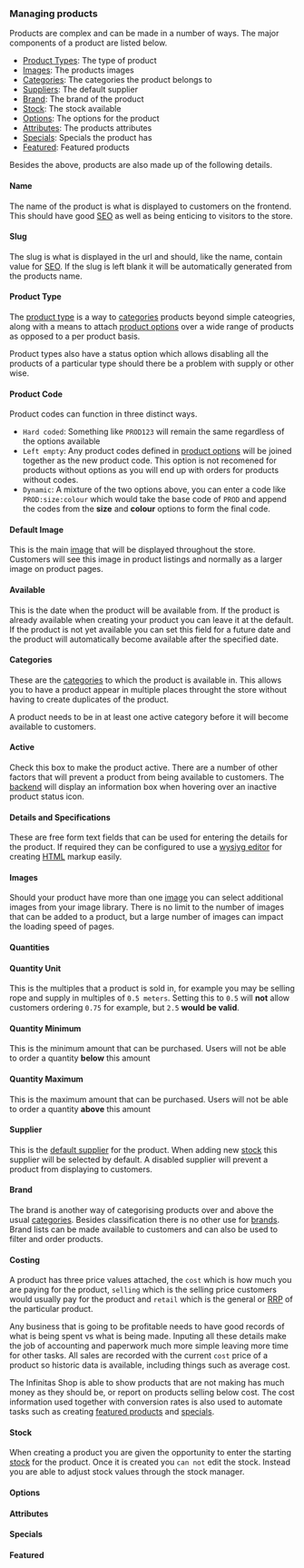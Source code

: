 ### Managing products

Products are complex and can be made in a number of ways. The major components of a product are listed below.

- [Product Types](/infinitas\_docs/Shop/products-types): The type of product
- [Images](/infinitas\_docs/Shop/images): The products images
- [Categories](/infinitas\_docs/Shop/categories): The categories the product belongs to
- [Suppliers](/infinitas\_docs/Shop/suppliers): The default supplier
- [Brand](/infinitas\_docs/Shop/brands): The brand of the product
- [Stock](/infinitas\_docs/Shop/stock): The stock available
- [Options](/infinitas\_docs/Shop/products-options): The options for the product
- [Attributes](/infinitas\_docs/Shop/products-attributes): The products attributes
- [Specials](/infinitas\_docs/Shop/products-specials): Specials the product has
- [Featured](/infinitas\_docs/Shop/products-featured): Featured products

Besides the above, products are also made up of the following details.

#### Name

The name of the product is what is displayed to customers on the frontend. This should have good [SEO](/infinitas\_docs/Shop/seo) as well as being enticing to visitors to the store.

#### Slug

The slug is what is displayed in the url and should, like the name, contain value for [SEO](/infinitas\_docs/Shop/seo). If the slug is left blank it will be automatically generated from the products name.

#### Product Type

The [product type](/infinitas\_docs/Shop/products-types) is a way to [categories](/infinitas\_docs/Shop/categories) products beyond simple cateogries, along with a means to attach [product options](/infinitas\_docs/Shop/products-options) over a wide range of products as opposed to a per product basis.

Product types also have a status option which allows disabling all the products of a particular type should there be a problem with supply or other wise.

#### Product Code

Product codes can function in three distinct ways.

- `Hard coded`: Something like `PROD123` will remain the same regardless of the options available
- `Left empty`: Any product codes defined in [product options](/infinitas\_docs/Shop/products-options) will be joined together as the new product code. This option is not recomened for products without options as you will end up with orders for products without codes.
- `Dynamic`: A mixture of the two options above, you can enter a code like `PROD:size:colour` which would take the base code of `PROD` and append the codes from the **size** and **colour** options to form the final code.

#### Default Image

This is the main [image](/infinitas\_docs/Shop/images) that will be displayed throughout the store. Customers will see this image in product listings and normally as a larger image on product pages.

#### Available

This is the date when the product will be available from. If the product is already available when creating your product you can leave it at the default. If the product is not yet available you can set this field for a future date and the product will automatically become available after the specified date.

#### Categories

These are the [categories](/infinitas\_docs/Shop/categories) to which the product is available in. This allows you to have a product appear in multiple places throught the store without having to create duplicates of the product.

A product needs to be in at least one active category before it will become available to customers.

#### Active

Check this box to make the product active. There are a number of other factors that will prevent a product from being available to customers. The [backend](/admin/shop/shop\_products) will display an information box when hovering over an inactive product status icon.

#### Details and Specifications

These are free form text fields that can be used for entering the details for the product. If required they can be configured to use a [wysiyg editor](/infinitas\_docs/Libs/wysiwyg) for creating [HTML](http://en.wikipedia.org/wiki/HTML) markup easily.

#### Images

Should your product have more than one [image](/infinitas\_docs/Shop/images) you can select additional images from your image library. There is no limit to the number of images that can be added to a product, but a large number of images can impact the loading speed of pages.

#### Quantities

#### Quantity Unit

This is the multiples that a product is sold in, for example you may be selling rope and supply in multiples of `0.5 meters`. Setting this to `0.5` will **not** allow customers ordering `0.75` for example, but `2.5` __would be valid__.

#### Quantity Minimum

This is the minimum amount that can be purchased. Users will not be able to order a quantity **below** this amount

#### Quantity Maximum

This is the maximum amount that can be purchased. Users will not be able to order a quantity **above** this amount

#### Supplier

This is the [default supplier](/infinitas\_docs/Shop/suppliers) for the product. When adding new [stock](/infinitas\_docs/Shop/stock) this supplier will be selected by default. A disabled supplier will prevent a product from displaying to customers.

#### Brand

The brand is another way of categorising products over and above the usual [categories](/infinitas\_docs/Shop/categories). Besides classification there is no other use for [brands](/infinitas\_docs/Shop/brands). Brand lists can be made available to customers and can also be used to filter and order products.

#### Costing

A product has three price values attached, the `cost` which is how much you are paying for the product, `selling` which is the selling price customers would usually pay for the product and `retail` which is the general or [RRP](http://en.wikipedia.org/wiki/Recommended_retail_price) of the particular product.

Any business that is going to be profitable needs to have good records of what is being spent vs what is being made. Inputing all these details make the job of accounting and paperwork much more simple leaving more time for other tasks. All sales are recorded with the current `cost` price of a product so historic data is available, including things such as average cost.

The Infinitas Shop is able to show products that are not making has much money as they should be, or report on products selling below cost. The cost information used together with conversion rates is also used to automate tasks such as creating [featured products](/infinitas\_docs/Shop/products-featured) and [specials](/infinitas\_docs/Shop/products-specials).

#### Stock

When creating a product you are given the opportunity to enter the starting [stock](/infinitas\_docs/Shop/stock) for the product. Once it is created you `can not` edit the stock. Instead you are able to adjust stock values through the stock manager.

#### Options

#### Attributes

#### Specials

#### Featured
